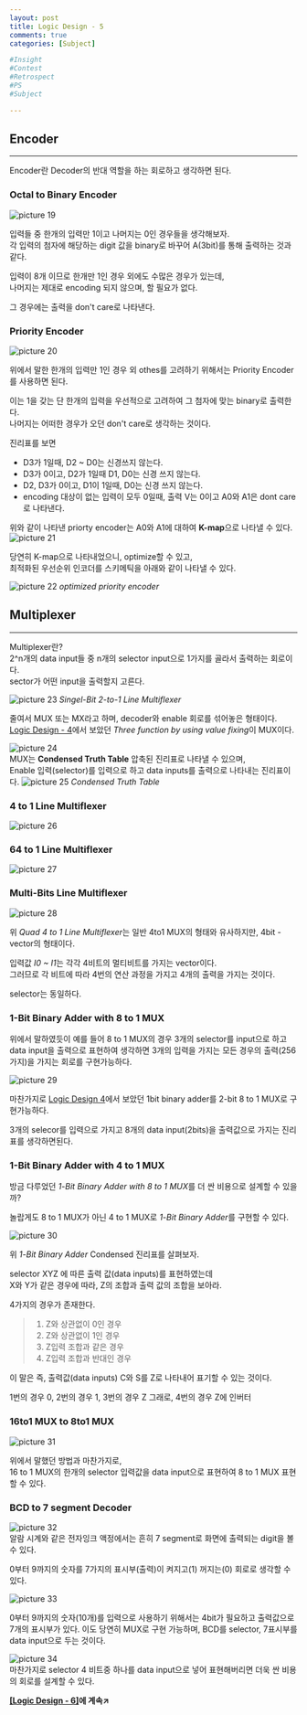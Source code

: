 ```yaml
---
layout: post
title: Logic Design - 5
comments: true
categories: [Subject]

#Insight
#Contest
#Retrospect
#PS
#Subject

---
```


Encoder
---
---
Encoder란 Decoder의 반대 역할을 하는 회로하고 생각하면 된다.

### Octal to Binary Encoder

![picture 19](../images/2ab872c30f4c6419d9db23ef0ad4f6af21a7000e17b284b0d715c8c5d823a20d.png)  

입력들 중 한개의 입력만 1이고 나머지는 0인 경우들을 생각해보자.  
각 입력의 첨자에 해당하는 digit 값을 binary로 바꾸어 A(3bit)를 통해 출력하는 것과 같다.

입력이 8개 이므로 한개만 1인 경우 외에도 수많은 경우가 있는데,  
나머지는 제대로 encoding 되지 않으며, 할 필요가 없다.

그 경우에는 출력을 don't care로 나타낸다.

### Priority Encoder

![picture 20](../images/03543c2fa6eed6d0931dfd507c914eb8d15901e9ba9aa4ba5cffc945dcee150c.png)  

위에서 말한 한개의 입력만 1인 경우 외 othes를 고려하기 위해서는 Priority Encoder를 사용하면 된다.

이는 1을 갖는 단 한개의 입력을 우선적으로 고려하여 그 첨자에 맞는 binary로 출력한다.  
나머지는 어떠한 경우가 오던 don't care로 생각하는 것이다.

진리표를 보면
- D3가 1일때, D2 ~ D0는 신경쓰지 않는다.
- D3가 0이고, D2가 1일때 D1, D0는 신경 쓰지 않는다.
- D2, D3가 0이고, D1이 1일때, D0는 신경 쓰지 않는다.
- encoding 대상이 없는 입력이 모두 0일때, 출력 V는 0이고 A0와 A1은 dont care로 나타낸다.

위와 같이 나타낸 priorty encoder는 A0와 A1에 대하여 **K-map**으로 나타낼 수 있다.
![picture 21](../images/1ba532414d82e1da21280ee2d205e409506deccdf13d983b8b717edf7b31b16a.png)  

당연히 K-map으로 나타내었으니, optimize할 수 있고,    
최적화된 우선순위 인코더를 스키메틱을 아래와 같이 나타낼 수 있다.

![picture 22](../images/ca109909cdf3bf69b19c6386ea9ff543bc2a6d97130af8f435d50e74ae303616.png)
*optimized priority encoder*


Multiplexer
---
---
Multiplexer란?  
2^n개의 data input들 중 n개의 selector input으로 1가지를 골라서 출력하는 회로이다.  
sector가 어떤 input을 출력할지 고른다.

![picture 23](../images/62917a9fb57e3dfcad4c49a29b9c500982a87720e7f059d7d10c406713d8739a.png)
*Singel-Bit 2-to-1 Line Multiflexer*

줄여서 MUX 또는 MX라고 하며, decoder와 enable 회로를 섞어놓은 형태이다.  
[Logic Design - 4](../2021-04/logicdesign4)에서 보았던 *Three function by using value fixing*이 MUX이다.

![picture 24](../images/7beef1794f8a366f378b82fbef20514a73ca753f34ede7215f7aa0ef6a0a243d.png)  
MUX는 **Condensed Truth Table** 압축된 진리표로 나타낼 수 있으며,  
Enable 입력(selector)를 입력으로 하고 data inputs를 출력으로 나타내는 진리표이다.
![picture 25](../images/e82f6b1d5a1b8cf07555546b72fad3463993409e0c5225103d12ab532878f052.png)
*Condensed Truth Table* 

### 4 to 1 Line Multiflexer

![picture 26](../images/d05060810154d1b07c9c341b704276113b555ae56f417665278831bb37fae8bc.png)  

### 64 to 1 Line Multiflexer

![picture 27](../images/a2efb32a787d9de4faf503281a9b0ac56bdaac3307d23b5d558fb8bb07172775.png)  

### Multi-Bits Line Multiflexer

![picture 28](../images/d905dc6e2370c07ea412eaf4b343fd557160fada9ecdf2e41f8c7eac4dd0de76.png)  

위 *Quad 4 to 1 Line Multiflexer*는 일반 4to1 MUX의 형태와 유사하지만,
4bit - vector의 형태이다.

입력값 *I0 ~ I1*는 각각 4비트의 멀티비트를 가지는 vector이다.  
그러므로 각 비트에 따라 4번의 연산 과정을 가지고 4개의 출력을 가지는 것이다.

selector는 동일하다.

### 1-Bit Binary Adder with 8 to 1 MUX

위에서 말하였듯이 예를 들어 8 to 1 MUX의 경우 3개의 selector를 input으로 하고   
data input을 출력으로 표현하여 생각하면 3개의 입력을 가지는 모든 경우의 출력(256가지)을 가지는 회로를 구현가능하다.

![picture 29](../images/c576b7711cb506279c178a7ad7f04ba864b6f204dba5c7abbbce26a430196053.png)  

마찬가지로 [Logic Design 4](../2021-04/logicdesign4)에서 보았던 1bit binary adder를 2-bit 8 to 1 MUX로 구현가능하다.

3개의 selecor를 입력으로 가지고 8개의 data input(2bits)을 출력값으로 가지는 진리표를 생각하면된다.

### 1-Bit Binary Adder with 4 to 1 MUX

방금 다루었던 *1-Bit Binary Adder with 8 to 1 MUX*를 더 싼 비용으로 설계할 수 있을까?

놀랍게도 8 to 1 MUX가 아닌 4 to 1 MUX로 *1-Bit Binary Adder*를 구현할 수 있다.

![picture 30](../images/e88402658c25edcefb38353800792bea1746477780baa9b768baac2100b39e57.png)  

위 *1-Bit Binary Adder* Condensed 진리표를 살펴보자.

selector XYZ 에 따른 출력 값(data inputs)를 표현하였는데  
X와 Y가 같은 경우에 따라, Z의 조합과 출력 값의 조합을 보아라.

4가지의 경우가 존재한다.
>1. Z와 상관없이 0인 경우
>2. Z와 상관없이 1인 경우
>3. Z입력 조합과 같은 경우
>4. Z입력 조합과 반대인 경우

이 말은 즉, 출력값(data inputs) C와 S를 Z로 나타내어 표기할 수 있는 것이다.

1번의 경우 0, 2번의 경우 1, 3번의 경우 Z 그래로, 4번의 경우 Z에 인버터

### 16to1 MUX to 8to1 MUX

![picture 31](../images/dc3268dfdb8a7268aad48890171f3866cb81c65ea614523f8b6430106c328256.png)  

위에서 말했던 방법과 마찬가지로,   
16 to 1 MUX의 한개의 selector 입력값을 data input으로 표현하여 8 to 1 MUX 표현할 수 있다.

### BCD to 7 segment Decoder

![picture 32](../images/2d0187a099f03a5e3f597cfb354d587d6bb9c98ef53d52b8d33f406b12c1dbdc.png)  
알람 시계와 같은 전자잉크 액정에서는 흔히 7 segment로 화면에 출력되는 digit을 볼 수 있다.

0부터 9까지의 숫자를 7가지의 표시부(출력)이 켜지고(1) 꺼지는(0) 회로로 생각할 수 있다.

![picture 33](../images/33732f4e3b5c5d1b797b7abf804db6aebecf821989e45cb8a21fa9b8501d9a31.png)  

0부터 9까지의 숫자(10개)를 입력으로 사용하기 위해서는 4bit가 필요하고 출력값으로 7개의 표시부가 있다.
이도 당연히 MUX로 구현 가능하며, BCD를 selector, 7표시부를 data input으로 두는 것이다.

![picture 34](../images/71f723642d5243ecbec53b7b2fd6966873cc86f4b551404055ced61fbe4d761f.png)  
마찬가지로 selector 4 비트중 하나를 data input으로 넣어 표현해버리면 더욱 싼 비용의 회로를 설계할 수 있다.



**[[Logic Design - 6]](../2021-04/logicdesign6)에 계속↗**
